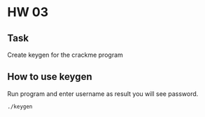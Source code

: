 # HW 03

## Task

Create keygen for the crackme program

## How to use keygen

Run program and enter username as result you will see password. 

```
./keygen
```
